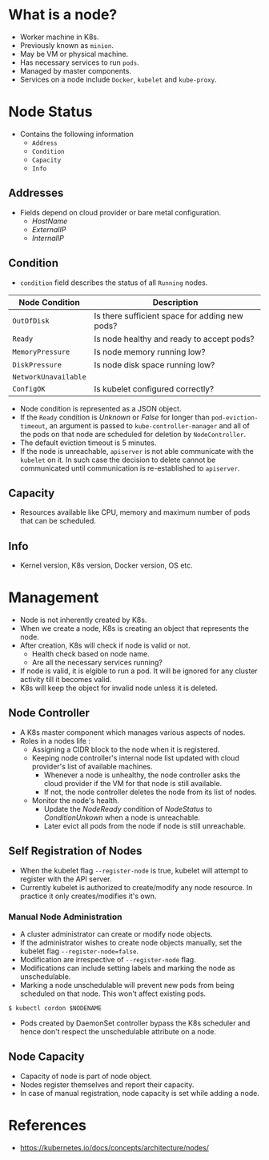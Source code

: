 # What is a node?
* Worker machine in K8s.
* Previously known as `minion`.
* May be VM or physical machine.
* Has necessary services to run `pods`.
* Managed by master components.
* Services on a node include `Docker`, `kubelet` and `kube-proxy`.
# Node Status
* Contains the following information
	* `Address`
	* `Condition`
	* `Capacity`
	* `Info`
## Addresses
* Fields depend on cloud provider or bare metal configuration.
	* _HostName_
	* _ExternalIP_
	* _InternalIP_
## Condition
* `condition` field describes the status of all `Running` nodes.

Node Condition|Description
--------------|-----------
`OutOfDisk`|Is there sufficient space for adding new pods?
`Ready`|Is node healthy and ready to accept pods?
`MemoryPressure`|Is node memory running low?
`DiskPressure`|Is node disk space running low?
`NetworkUnavailable`|
`ConfigOK`|Is kubelet configured correctly?

* Node condition is represented as a JSON object.
* If the `Ready` condition is _Unknown_ or _False_ for longer than `pod-eviction-timeout`, an argument is passed to `kube-controller-manager` and all of the pods on that node are scheduled for deletion by `NodeController`.
* The default eviction timeout is 5 minutes.
* If the node is unreachable, `apiserver` is not able communicate with the `kubelet` on it. In such case the decision to delete cannot be communicated until communication is re-established to `apiserver`.
## Capacity
* Resources available like CPU, memory and maximum number of pods that can be scheduled.
## Info
* Kernel version, K8s version, Docker version, OS etc.
# Management
* Node is not inherently created by K8s.
* When we create a node, K8s is creating an object that represents the node.
* After creation, K8s will check if node is valid or not.
	* Health check based on node name.
	* Are all the necessary services running?
* If node is valid, it is elgible to run a pod. It will be ignored for any cluster activity till it becomes valid.
* K8s will keep the object for invalid node unless it is deleted.
## Node Controller
* A K8s master component which manages various aspects of nodes.
* Roles in a nodes life :
	* Assigning a CIDR block to the node when it is registered.
	* Keeping node controller's internal node list updated with cloud provider's list of available machines.
		* Whenever a node is unhealthy, the node controller asks the cloud provider if the VM for that node is still available.
		* If not, the node controller deletes the node from its list of nodes.
	* Monitor the node's health.
		* Update the _NodeReady_ condition of _NodeStatus_ to _ConditionUnkown_ when a node is unreachable.
		* Later evict all pods from the node if node is still unreachable.
## Self Registration of Nodes
* When the kubelet flag `--register-node` is true, kubelet will attempt to register with the API server.
* Currently kubelet is authorized to create/modify any node resource. In practice it only creates/modifies it's own.
### Manual Node Administration
* A cluster administrator can create or modify node objects.
* If the administrator wishes to create node objects manually, set the kubelet flag `--register-node=false`.
* Modification are irrespective of `--register-node` flag.
* Modifications can include setting labels and marking the node as unschedulable.
* Marking a node unschedulable will prevent new pods from being scheduled on that node. This won't affect existing pods.
```
$ kubectl cordon $NODENAME
```
* Pods created by DaemonSet controller bypass the K8s scheduler and hence don't respect the unschedulable attribute on a node.
## Node Capacity
* Capacity of node is part of node object.
* Nodes register themselves and report their capacity.
* In case of manual registration, node capacity is set while adding a node.
# References
* https://kubernetes.io/docs/concepts/architecture/nodes/
